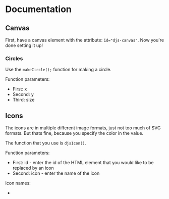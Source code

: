 # Documentation

## Canvas

First, have a canvas element with the attribute: `id="djs-canvas"`. Now you're done setting it up!

### Circles
Use the `makeCircle();` function for making a circle. 

Function parameters:

* First: x
* Second: y
* Third: size

## Icons

The icons are in multiple different image formats, just not too much of SVG formats. But thats fine, because you specify the color in the value.

The function that you use is `djsIcon()`. 

Function parameters:

* First: id - enter the id of the HTML element that you would like to be replaced by an icon
* Second: icon - enter the name of the icon

Icon names:

* 
